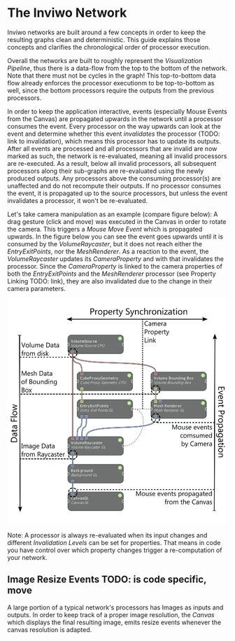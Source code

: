 # The Inviwo Network
Inviwo networks are built around a few concepts in order to keep the resulting graphs clean and deterministic.
This guide explains those concepts and clarifies the chronological order of processor execution.

Overall the networks are built to roughly represent the *Visualization Pipeline*, thus there is a data-flow from the
top to the bottom of the network. Note that there must not be cycles in the graph!
This top-to-bottom data flow already enforces the processor executionm to be top-to-bottom as well, since the bottom
processors require the outputs from the previous processors.

In order to keep the application interactive, events (especially Mouse Events from the Canvas) are propagated
upwards in the network until a processor consumes the event. Every processor on the way upwards can look at the event
and determine whether this event *invalidates* the processor (TODO: link to invalidation), which means this processor has to update its outputs. After all events are processed and all processors that are invalid are now marked as such, the network
is re-evaluated, meaning all invalid processors are re-executed.
As a result, below all invalid processors, all subsequent processors along their sub-graphs are re-evaluated using the newly produced outputs. Any processors above the consuming processor(s) are unaffected and do not recompute their outputs. If no processor consumes the event, it is propagated up to the source processors, but unless the event invalidates a processor, it won't be re-evaluated.

Let's take camera manipulation as an example (compare figure below): A drag gesture (click and move) was executed in the Canvas in order to rotate the camera.
This triggers a *Mouse Move Event* which is propagated upwards. In the figure below you can see the event goes upwards until
it is consumed by the *VolumeRaycaster*, but it does not reach either the *EntryExitPoints*, nor the *MeshRenderer*.
As a reaction to the event, the *VolumeRaycaster* updates its *CameraProperty* and with that invalidates the processor.
Since the *CameraProperty* is linked to the camera properties of both the *EntryExitPoints* and the *MeshRenderer* processor
(see Property Linking TODO: link), they are also invalidated due to the change in their camera parameters.

![Inviwo Network Flow](images/NetworkExplained.png)

Note: A processor is always re-evaluated when its input changes and different *Invalidation Levels* can be set for properties.
That means in code you have control over which property changes trigger a re-computation of your network.


## Image Resize Events TODO: is code specific, move
A large portion of a typical network's processors has Images as inputs and outputs. In order to keep track of a proper image resolution, the *Canvas* which displays
the final resulting image, emits resize events whenever
the canvas resolution is adapted.
